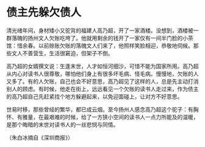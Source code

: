 # 债主先躲欠债人

清光绪年间，身材矮小又驼背的福建人高乃超，开了一家酒楼。没想到，酒楼被一群落魄的扬州文人欠账吃垮了。他就用剩余的钱开了一家仅有一间半门脸的小茶馆：惜余春。以前赊账欠账的落魄文人们来了，他照样笑脸相迎，恭敬地伺候。那些文人不善营生，生活很窘迫，但架子不倒。 

高乃超的女婿撰文说：生逢末世，人才如恒河细沙，可惜不能为国家所用。高乃超从内心对读书人很尊敬，哪怕他们身上有很多坏毛病、怪毛病。慢慢地，欠账的人又多了。有的人欠账，自己也会不好意思，高乃超见了这样的人，总是先主动打消别人的顾虑。有时候，他走在街上，远远看见一个欠账的读书人走过来，作为债主的高乃超自己先赶紧找个地方躲避起来，以免迎面碰上，让对方不好意思。 

世易时移，那些曾经的繁华，都已成云烟。至今扬州人感念高乃超这个驼子：有胸怀、有雅量，在最艰难的时候，给了一方狭小空间的读书人一点力所能及的温暖，是那个晦暗的末世对读书人的一丝悲悯与同情。 

（朱白冰摘自《深圳商报》）